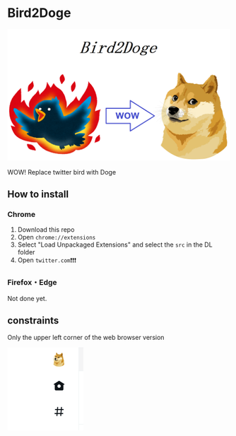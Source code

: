 # Bird2Doge

![Bird2Doge](title.png)

WOW! Replace twitter bird with Doge

## How to install
### Chrome

1. Download this repo
2. Open `chrome://extensions`
3. Select "Load Unpackaged Extensions" and select the `src` in the DL folder
4. Open `twitter.com`❗❗❗

### Firefox・Edge

Not done yet.

## constraints

Only the upper left corner of the web browser version

![Browser](sample.png)

